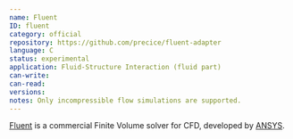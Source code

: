 ```yaml
---
name: Fluent
ID: fluent
category: official
repository: https://github.com/precice/fluent-adapter
language: C
status: experimental
application: Fluid-Structure Interaction (fluid part)
can-write:
can-read:
versions:
notes: Only incompressible flow simulations are supported.
---
```


[Fluent](https://www.ansys.com/products/fluids/ansys-fluent) is a commercial Finite Volume solver for CFD, developed by [ANSYS](https://www.ansys.com/).
